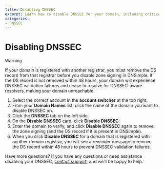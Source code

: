 ```yaml
---
title: Disabling DNSSEC
excerpt: Learn how to disable DNSSEC for your domain, including critical warnings about removing DS records to prevent DNSSEC validation failures.
categories:
- DNSSEC
---
```


# Disabling DNSSEC

> [!WARNING]
> If your domain is registered with another registrar, you must remove the DS record from that registrar before you disable zone signing in DNSimple. If the DS record is not removed within 48 hours, your domain will experience DNSSEC validation failures and cease to resolve for DNSSEC-aware resolvers, making your domain unreachable.

1.  Select the correct account in the **account switcher** at the top right.
2.  From your **Domain Names** list, click the name of the domain you want to disable DNSSEC on.
3.  Click the **DNSSEC** tab on the left side.
4.  On the **Disable DNSSEC** card, click **Disable DNSSEC**.
5.  Enter the domain to verify, and click **Disable DNSSEC** again to remove the zone signing (and the DS record if it is present in DNSimple).
6.  When you click **Disable DNSSEC** for a domain that is registered with another domain registrar, you will see a reminder message to remove the DS record within 48 hours to prevent DNSSEC validation failures.

Have more questions?
If you have any questions or need assistance disabling your DNSSEC, [contact support](https://dnsimple.com/contact), and we’ll be happy to help.
